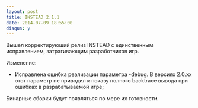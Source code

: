```yaml
---
layout: post
title: INSTEAD 2.1.1
date: 2014-07-09 18:55:00
disqus: y
---
```

Вышел корректирующий релиз INSTEAD с единственным
исправлением, затрагивающим разработчиков игр.

Изменение:

  - Исправлена ошибка реализации параметра -debug. В версиях 2.0.xx этот параметр не приводил к показу полного
backtrace вывода при ошибках в разрабатываемой игре;

Бинарные сборки будут появляться по мере их готовности.
